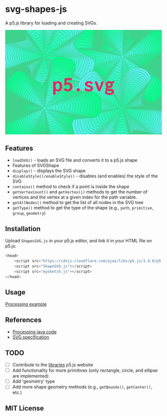 # svg-shapes-js
A p5.js library for loading and creating SVGs. 

![p5Shape](./p5ShapeSVG.png)

## Features

+ `loadSVG()` - loads an SVG file and converts it to a p5.js shape
+ Features of SVGShape
+ `display()` - displays the SVG shape
+ `disableStyle()/enableStyle()` - disables (and enables) the style of the SVG 
+ `contains()` method to check if a point is inside the shape
+ `getVertexCount()` and `getVertex(i)` methods to get the number of vertices and the vertex at a given index for the path variable. 
+ `getAllNodes()` method to get the list of all nodes in the SVG tree
+ `getType()` method to get the type of the shape (e.g., `path`, `primitive`, `group`, `geometry`)

## Installation
Upload `ShapesSVG.js` in your p5.js editor, and link it in your HTML file on p5.js:

```javascript
<head>
    <script src="https://cdnjs.cloudflare.com/ajax/libs/p5.js/1.4.0/p5.js"></script>
    <script src="ShapeSVG.js"></script>
    <script src="mysketch.js"></script>
</head>
```

## Usage
[Processing example](https://editor.p5js.org/ifenghm/sketches/yHnx6FDvb)

## References 

- [Processing java code](https://github.com/processing/processing4/blob/main/core/src/processing/core/PShapeSVG.java#L1040)
- [SVG specification](https://www.w3.org/TR/SVG2/)

## TODO
- [ ] Contribute to the [libraries](https://github.com/processing/p5.js-website/blob/main/docs/contributing_libraries.md) p5.js website
- [ ] Add functionality for more primitives (only rectangle, circle, and ellipse are implemented)
- [ ] Add 'geometry' type
- [ ] Add more shape geometry methods (e.g., `getBounds()`, `getCenter()`, etc.)

## MIT License
